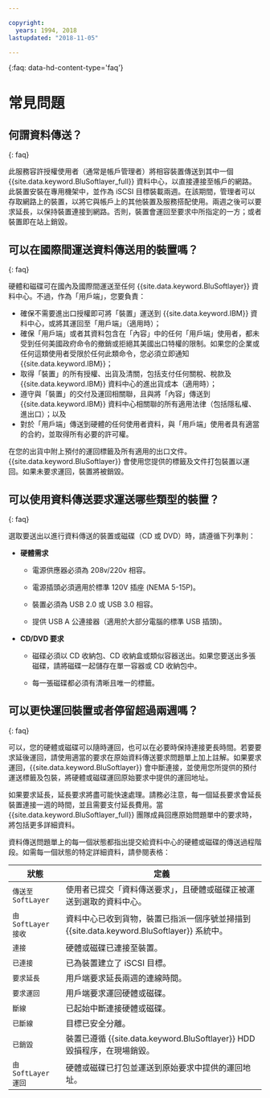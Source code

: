 ```yaml
---

copyright:
  years: 1994, 2018
lastupdated: "2018-11-05"

---
```

{:faq: data-hd-content-type='faq'}

# 常見問題

## 何謂資料傳送？
{: faq}

此服務容許授權使用者（通常是帳戶管理者）將相容裝置傳送到其中一個 {{site.data.keyword.BluSoftlayer_full}} 資料中心，以直接連接至帳戶的網路。此裝置安裝在專用機架中，並作為 iSCSI 目標裝載兩週。在該期間，管理者可以存取網路上的裝置，以將它與帳戶上的其他裝置及服務搭配使用。兩週之後可以要求延長，以保持裝置連接到網路。否則，裝置會運回至要求中所指定的一方；或者裝置即在站上銷毀。

## 可以在國際間運送資料傳送用的裝置嗎？
{: faq}

硬體和磁碟可在國內及國際間運送至任何 {{site.data.keyword.BluSoftlayer}} 資料中心。不過，作為「用戶端」，您要負責：

- 確保不需要進出口授權即可將「裝置」運送到 {{site.data.keyword.IBM}} 資料中心，或將其運回至「用戶端」（適用時）；
- 確保「用戶端」或者其資料包含在「內容」中的任何「用戶端」使用者，都未受到任何美國政府命令的撤銷或拒絕其美國出口特權的限制。如果您的企業或任何這類使用者受限於任何此類命令，您必須立即通知 {{site.data.keyword.IBM}}；
- 取得「裝置」的所有授權、出貨及清關，包括支付任何關稅、稅款及 {{site.data.keyword.IBM}} 資料中心的進出貨成本（適用時）；
- 遵守與「裝置」的交付及運回相關聯，且與將「內容」傳送到 {{site.data.keyword.IBM}} 資料中心相關聯的所有適用法律（包括隱私權、進出口）；以及
- 對於「用戶端」傳送到硬體的任何使用者資料，與「用戶端」使用者具有適當的合約，並取得所有必要的許可權。

在您的出貨中附上預付的運回標籤及所有適用的出口文件。{{site.data.keyword.BluSoftlayer}} 會使用您提供的標籤及文件打包裝置以運回。如果未要求運回，裝置將被銷毀。


## 可以使用資料傳送要求運送哪些類型的裝置？
{: faq}

選取要送出以進行資料傳送的裝置或磁碟（CD 或 DVD）時，請遵循下列準則：

- **硬體需求**

   - 電源供應器必須為 208v/220v 相容。

   - 電源插頭必須適用於標準 120V 插座 (NEMA 5-15P)。

   - 裝置必須為 USB 2.0 或 USB 3.0 相容。

   - 提供 USB A 公連接器（適用於大部分電腦的標準 USB 插頭)。

- **CD/DVD 要求**

   - 磁碟必須以 CD 收納包、CD 收納盒或類似容器送出。如果您要送出多張磁碟，請將磁碟一起儲存在單一容器或 CD 收納包中。

   - 每一張磁碟都必須有清晰且唯一的標籤。

## 可以更快運回裝置或者停留超過兩週嗎？
{: faq}

可以，您的硬體或磁碟可以隨時運回，也可以在必要時保持連接更長時間。若要要求延後運回，請使用適當的要求在原始資料傳送要求問題單上加上註解。如果要求運回，{{site.data.keyword.BluSoftlayer}} 會中斷連接，並使用您所提供的預付運送標籤及包裝，將硬體或磁碟運回原始要求中提供的運回地址。

如果要求延長，延長要求將盡可能快速處理。請務必注意，每一個延長要求會延長裝置連接一週的時間，並且需要支付延長費用。當 {{site.data.keyword.BluSoftlayer_full}} 團隊成員回應原始問題單中的要求時，將包括更多詳細資料。

資料傳送問題單上的每一個狀態都指出提交給資料中心的硬體或磁碟的傳送過程階段。如需每一個狀態的特定詳細資料，請參閱表格：

|狀態 	|定義 |
|---------| -----------|
|`傳送至 SoftLayer` |使用者已提交「資料傳送要求」，且硬體或磁碟正被運送到選取的資料中心。|
|`由 SoftLayer 接收` |	資料中心已收到貨物，裝置已指派一個序號並掃描到 {{site.data.keyword.BluSoftlayer}} 系統中。|
|`連接` |	硬體或磁碟已連接至裝置。|
|`已連接` |	已為裝置建立了 iSCSI 目標。|
|`要求延長` |用戶端要求延長兩週的連線時間。|
|`要求運回` |用戶端要求運回硬體或磁碟。|
|`斷線` |	已起始中斷連接硬體或磁碟。|
|`已斷線` |	目標已安全分離。|
|`已銷毀` |裝置已遵循 {{site.data.keyword.BluSoftlayer}} HDD 毀損程序，在現場銷毀。|
|`由 SoftLayer 運回` |	硬體或磁碟已打包並運送到原始要求中提供的運回地址。|
